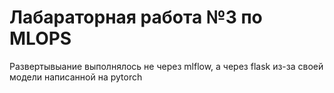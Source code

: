 # Лабараторная работа №3 по MLOPS
Развертывыание выполнялось не через mlflow, а через flask из-за своей модели написанной на pytorch

